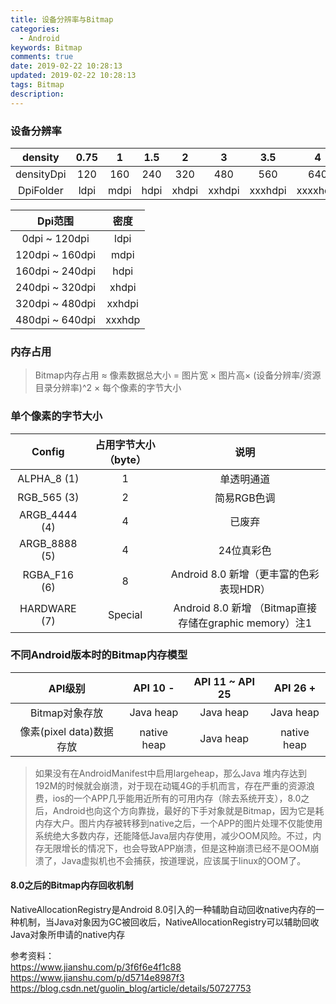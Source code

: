 ```yaml
---
title: 设备分辨率与Bitmap
categories:
  - Android
keywords: Bitmap
comments: true
date: 2019-02-22 10:28:13
updated: 2019-02-22 10:28:13
tags: Bitmap
description:
---
```


### 设备分辨率

|density|	0.75|	1	|1.5|	2|	3	|3.5|	4|
|:---:|:---:|:---:|:---:|:---:|:---:|:---:|:---:|
|densityDpi	|120|	160|	240|	320	|480	|560|	640|
|DpiFolder	|ldpi	|mdpi	|hdpi	|xhdpi	|xxhdpi	|xxxhdpi	|xxxxhdpi|

|Dpi范围|	密度|
|:---:|:---:|
|0dpi ~ 120dpi	|ldpi|
|120dpi ~ 160dpi	|mdpi|
|160dpi ~ 240dpi	|hdpi|
|240dpi ~ 320dpi	|xhdpi|
|320dpi ~ 480dpi	|xxhdpi|
|480dpi ~ 640dpi	|xxxhdp|

### 内存占用

> Bitmap内存占用 ≈ 像素数据总大小 = 图片宽 × 图片高× (设备分辨率/资源目录分辨率)^2 × 每个像素的字节大小

<!-- more -->

### 单个像素的字节大小

|Config |占用字节大小（byte）|说明|
|:---:|:---:|:---:|
|ALPHA_8 (1)|1|单透明通道|
|RGB_565 (3)|2|简易RGB色调|
|ARGB_4444 (4)|4|已废弃|
|ARGB_8888 (5)|4|24位真彩色|
|RGBA_F16 (6)|8|Android 8.0 新增（更丰富的色彩表现HDR）|
|HARDWARE (7)|Special|Android 8.0 新增 （Bitmap直接存储在graphic memory）注1|


### 不同Android版本时的Bitmap内存模型

|API级别	|API 10 -|	API 11 ~ API 25|	API 26 +|
|:---:|:---:|:---:|:---:|
|Bitmap对象存放	|Java heap|	Java heap	|Java heap|
像素(pixel data)数据存放|	native heap|	Java heap	|native heap


> 如果没有在AndroidManifest中启用largeheap，那么Java 堆内存达到192M的时候就会崩溃，对于现在动辄4G的手机而言，存在严重的资源浪费，ios的一个APP几乎能用近所有的可用内存（除去系统开支），8.0之后，Android也向这个方向靠拢，最好的下手对象就是Bitmap，因为它是耗内存大户。图片内存被转移到native之后，一个APP的图片处理不仅能使用系统绝大多数内存，还能降低Java层内存使用，减少OOM风险。不过，内存无限增长的情况下，也会导致APP崩溃，但是这种崩溃已经不是OOM崩溃了，Java虚拟机也不会捕获，按道理说，应该属于linux的OOM了。

#### 8.0之后的Bitmap内存回收机制

NativeAllocationRegistry是Android 8.0引入的一种辅助自动回收native内存的一种机制，当Java对象因为GC被回收后，NativeAllocationRegistry可以辅助回收Java对象所申请的native内存

参考资料：   
https://www.jianshu.com/p/3f6f6e4f1c88  
https://www.jianshu.com/p/d5714e8987f3  
https://blog.csdn.net/guolin_blog/article/details/50727753 